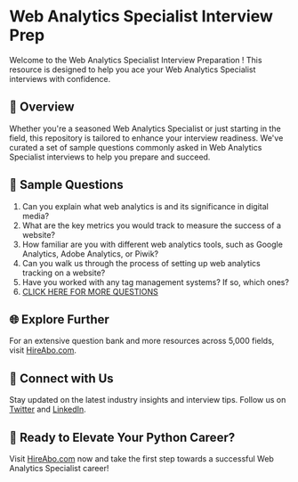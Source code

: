 # Web Analytics Specialist Interview Prep

Welcome to the Web Analytics Specialist Interview Preparation ! This resource is designed to help you ace your Web Analytics Specialist interviews with confidence.

## 🚀 Overview

Whether you're a seasoned Web Analytics Specialist or just starting in the field, this repository is tailored to enhance your interview readiness. We've curated a set of sample questions commonly asked in Web Analytics Specialist interviews to help you prepare and succeed.

## 📝 Sample Questions

1. Can you explain what web analytics is and its significance in digital media?
2. What are the key metrics you would track to measure the success of a website?
3. How familiar are you with different web analytics tools, such as Google Analytics, Adobe Analytics, or Piwik?
4. Can you walk us through the process of setting up web analytics tracking on a website?
5. Have you worked with any tag management systems? If so, which ones?
6. [CLICK HERE FOR MORE QUESTIONS](https://hireabo.com/job/8_4_9/Web%20Analytics%20Specialist)

## 🌐 Explore Further

For an extensive question bank and more resources across 5,000 fields, visit [HireAbo.com](https://www.hireabo.com).

## 📱 Connect with Us

Stay updated on the latest industry insights and interview tips. Follow us on [Twitter](https://twitter.com/hireabo) and [LinkedIn](https://www.linkedin.com/in/hire-abo-3609972a8/).

## 🚀 Ready to Elevate Your Python Career?

Visit [HireAbo.com](https://www.hireabo.com) now and take the first step towards a successful Web Analytics Specialist career!